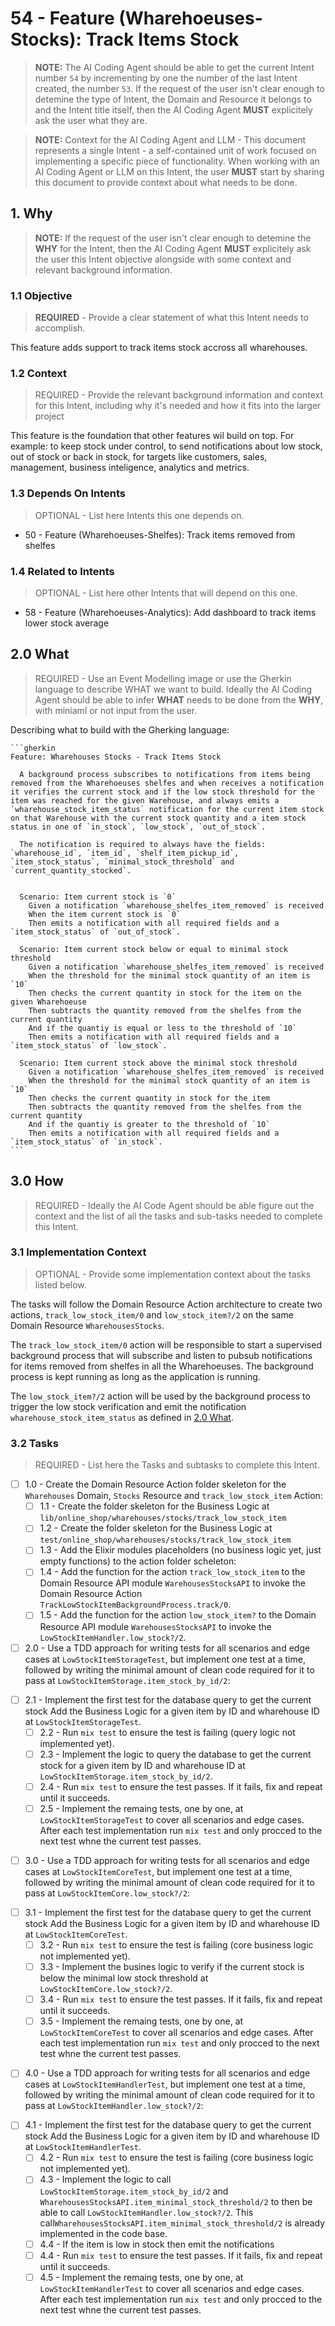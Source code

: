 # 54 - Feature (Wharehoeuses-Stocks): Track Items Stock

> **NOTE:** The AI Coding Agent should be able to get the current Intent number `54` by incrementing by one the number of the last Intent created, the number `53`. If the request of the user isn't clear enough to detemine the type of Intent, the Domain and Resource it belongs to and the Intent title itself, then the AI Coding Agent **MUST** explicitely ask the user what they are.
  
> **NOTE:** Context for the AI Coding Agent and LLM - This document represents a single Intent - a self-contained unit of work focused on implementing a specific piece of functionality. When working with an AI Coding Agent or LLM on this Intent, the user **MUST** start by sharing this document to provide context about what needs to be done.

## 1. Why

> **NOTE:** If the request of the user isn't clear enough to detemine the **WHY** for the Intent, then the AI Coding Agent **MUST** explicitely ask the user this Intent objective alongside with some context and relevant background information.

### 1.1 Objective

> **REQUIRED** - Provide a clear statement of what this Intent needs to accomplish.

This feature adds support to track items stock accross all wharehouses.

### 1.2 Context 

> REQUIRED - Provide the relevant background information and context for this Intent, including why it's needed and how it fits into the larger project

This feature is the foundation that other features wil build on top. For example: to keep stock under control, to send notifications about low stock, out of stock or back in stock, for targets like customers, sales, management, business inteligence, analytics and metrics.

### 1.3 Depends On Intents

> OPTIONAL - List here Intents this one depends on.

* 50 - Feature (Wharehoeuses-Shelfes): Track items removed from shelfes

### 1.4 Related to Intents

> OPTIONAL - List here other Intents that will depend on this one.

* 58 - Feature (Wharehoeuses-Analytics): Add dashboard to track items lower stock average

## 2.0 What

> REQUIRED - Use an Event Modelling image or use the Gherkin language to describe WHAT we want to build. Ideally the AI Coding Agent should be able to infer **WHAT** needs to be done from the **WHY**, with miniaml or not input from the user.

Describing what to build with the Gherking language:

    ```gherkin
    Feature: Wharehouses Stocks - Track Items Stock
    
      A background process subscribes to notifications from items being removed from the Wharehoeuses shelfes and when receives a notification it verifies the current stock and if the low stock threshold for the item was reached for the given Warehouse, and always emits a `wharehouse_stock_item_status` notification for the current item stock on that Warehouse with the current stock quantity and a item stock status in one of `in_stock`, `low_stock`, `out_of_stock`.
      
      The notification is required to always have the fields: `wharehouse_id`, `item_id`, `shelf_item_pickup_id`, `item_stock_status`, `minimal_stock_threshold` and `current_quantity_stocked`.
      
      
      Scenario: Item current stock is `0`
        Given a notification `wharehouse_shelfes_item_removed` is received
        When the item current stock is `0`
        Then emits a notification with all required fields and a `item_stock_status` of `out_of_stock`.
        
      Scenario: Item current stock below or equal to minimal stock threshold
        Given a notification `wharehouse_shelfes_item_removed` is received
        When the threshold for the minimal stock quantity of an item is `10`
        Then checks the current quantity in stock for the item on the given Wharehoeuse
        Then subtracts the quantity removed from the shelfes from the current quantity 
        And if the quantiy is equal or less to the threshold of `10`
        Then emits a notification with all required fields and a `item_stock_status` of `low_stock`. 
        
      Scenario: Item current stock above the minimal stock threshold
        Given a notification `wharehouse_shelfes_item_removed` is received
        When the threshold for the minimal stock quantity of an item is `10`
        Then checks the current quantity in stock for the item
        Then subtracts the quantity removed from the shelfes from the current quantity 
        And if the quantiy is greater to the threshold of `10`
        Then emits a notification with all required fields and a `item_stock_status` of `in_stock`. 
    ```

## 3.0 How

 > REQUIRED - Ideally the AI Code Agent should be able figure out the context and the list of all the tasks and sub-tasks needed to complete this Intent.

### 3.1 Implementation Context

> OPTIONAL - Provide some implementation context about the tasks listed below.

The tasks will follow the Domain Resource Action architecture to create two actions, `track_low_stock_item/0` and `low_stock_item?/2` on the same Domain Resource `WharehousesStocks`. 

The `track_low_stock_item/0` action will be responsible to start a supervised background process that will subscribe and listen to pubsub notifications for items removed from shelfes in all the Wharehoeuses. The background process is kept running as long as the application is running.

The `low_stock_item?/2` action will be used by the background process to trigger the low stock verification and emit the notification `wharehouse_stock_item_status` as defined in [2.0 What](#2-what). 

### 3.2 Tasks

> REQUIRED - List here the Tasks and subtasks to complete this Intent.

* [ ] 1.0 - Create the Domain Resource Action folder skeleton for the `Wharehouses` Domain, `Stocks` Resource and `track_low_stock_item` Action:
  - [ ] 1.1 - Create the folder skeleton for the Business Logic at `lib/online_shop/wharehouses/stocks/track_low_stock_item`
  - [ ] 1.2 - Create the folder skeleton for the Business Logic at `test/online_shop/wharehouses/stocks/track_low_stock_item`
  - [ ] 1.3 - Add the Elixir modules placeholders (no business logic yet, just empty functions) to the action folder scheleton:
  - [ ] 1.4 - Add the function for the action `track_low_stock_item` to the Domain Resource API module `WarehousesStocksAPI` to invoke the Domain Resource Action `TrackLowStockItemBackgroundProcess.track/0`.
  - [ ] 1.5 - Add the function for the action `low_stock_item?` to the Domain Resource API module `WarehousesStocksAPI` to invoke the `LowStockItemHandler.low_stock?/2`.
* [ ] 2.0 - Use a TDD approach for writing tests for all scenarios and edge cases at `LowStockItemStorageTest`, but implement one test at a time, followed by writing the minimal amount of clean code required for it to pass at `LowStockItemStorage.item_stock_by_id/2`:
- [ ] 2.1 - Implement the first test for the database query to get the current stock Add the Business Logic for a given item by ID and wharehouse ID at `LowStockItemStorageTest`.
  - [ ] 2.2 - Run `mix test` to ensure the test is failing (query logic not implemented yet).
  - [ ] 2.3 - Implement the logic to query the database to get the current stock for a given item by ID and wharehouse ID at `LowStockItemStorage.item_stock_by_id/2`.
  - [ ] 2.4 - Run `mix test` to ensure the test passes. If it fails, fix and repeat until it succeeds. 
  - [ ] 2.5 - Implement the remaing tests, one by one, at `LowStockItemStorageTest` to cover all scenarios and edge cases. After each test implementation run `mix test` and only procced to the next test whne the current test passes.
* [ ] 3.0 - Use a TDD approach for writing tests for all scenarios and edge cases at `LowStockItemCoreTest`, but implement one test at a time, followed by writing the minimal amount of clean code required for it to pass at `LowStockItemCore.low_stock?/2`:
- [ ] 3.1 - Implement the first test for the database query to get the current stock Add the Business Logic for a given item by ID and wharehouse ID at `LowStockItemCoreTest`.
  - [ ] 3.2 - Run `mix test` to ensure the test is failing (core business logic not implemented yet).
  - [ ] 3.3 - Implement the busines logic to verify if the current stock is below the minimal low stock threshold at `LowStockItemCore.low_stock?/2`.
  - [ ] 3.4 - Run `mix test` to ensure the test passes. If it fails, fix and repeat until it succeeds. 
  - [ ] 3.5 - Implement the remaing tests, one by one, at `LowStockItemCoreTest` to cover all scenarios and edge cases. After each test implementation run `mix test` and only procced to the next test whne the current test passes.
* [ ] 4.0 - Use a TDD approach for writing tests for all scenarios and edge cases at `LowStockItemHandlerTest`, but implement one test at a time, followed by writing the minimal amount of clean code required for it to pass at `LowStockItemHandler.low_stock?/2`:
- [ ] 4.1 - Implement the first test for the database query to get the current stock Add the Business Logic for a given item by ID and wharehouse ID at `LowStockItemHandlerTest`.
  - [ ] 4.2 - Run `mix test` to ensure the test is failing (core business logic not implemented yet).
  - [ ] 4.3 - Implement the logic to call `LowStockItemStorage.item_stock_by_id/2` and `WharehousesStocksAPI.item_minimal_stock_threshold/2` to then be able to call `LowStockItemHandler.low_stock?/2`. This call`WharehousesStocksAPI.item_minimal_stock_threshold/2` is already implemented in the code base.
  - [ ] 4.4 - If the item is low in stock then emit the notifications 
  - [ ] 4.4 - Run `mix test` to ensure the test passes. If it fails, fix and repeat until it succeeds. 
  - [ ] 4.5 - Implement the remaing tests, one by one, at `LowStockItemHandlerTest` to cover all scenarios and edge cases. After each test implementation run `mix test` and only procced to the next test whne the current test passes.
